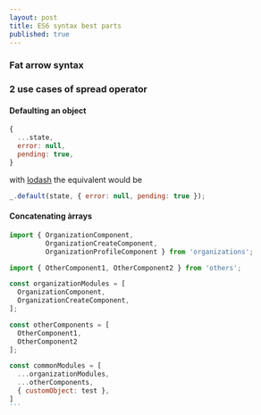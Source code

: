 ```yaml
---
layout: post
title: ES6 syntax best parts
published: true
---
```



### Fat arrow syntax




### 2 use cases of spread operator


#### Defaulting an object

````js
{
  ...state,
  error: null,
  pending: true,
}
````


with [lodash](https://lodash.com) the equivalent would be

````js
_.default(state, { error: null, pending: true });
````


#### Concatenating àrrays

````js
import { OrganizationComponent,
         OrganizationCreateComponent,
         OrganizationProfileComponent } from 'organizations';

import { OtherComponent1, OtherComponent2 } from 'others';

const organizationModules = [
  OrganizationComponent, 
  OrganizationCreateComponent,
];

const otherComponents = [
  OtherComponent1,
  OtherComponent2
]; 

const commonModules = [
  ...organizationModules, 
  ...otherComponents,
  { customObject: test },
]
```

